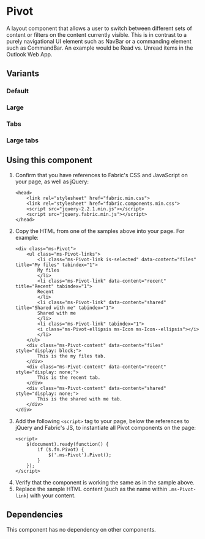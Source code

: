 # Pivot
A layout component that allows a user to switch between different sets of content or filters on the content currently visible. This is in contrast to a purely navigational UI element such as NavBar or a commanding element such as CommandBar. An example would be Read vs. Unread items in the Outlook Web App.

## Variants

### Default
<!---
{{> Pivot props=PivotExampleProps.default}}
--->

### Large
<!---
{{> Pivot props=PivotExampleProps.large}}
--->

### Tabs
<!---
{{> Pivot props=PivotExampleProps.tabs}}
--->

### Large tabs
<!---
{{> Pivot props=PivotExampleProps.largeTabs}}
--->

## Using this component
1. Confirm that you have references to Fabric's CSS and JavaScript on your page, as well as jQuery:
    ```
    <head>
        <link rel="stylesheet" href="fabric.min.css">
        <link rel="stylesheet" href="fabric.components.min.css">
        <script src="jquery-2.2.1.min.js"></script>
        <script src="jquery.fabric.min.js"></script>
    </head>
    ```
2. Copy the HTML from one of the samples above into your page. For example:
    ```
    <div class="ms-Pivot">
        <ul class="ms-Pivot-links">
            <li class="ms-Pivot-link is-selected" data-content="files" title="My files" tabindex="1">
            My files
            </li>
            <li class="ms-Pivot-link" data-content="recent" title="Recent" tabindex="1">
            Recent
            </li>
            <li class="ms-Pivot-link" data-content="shared" title="Shared with me" tabindex="1">
            Shared with me
            </li>
            <li class="ms-Pivot-link" tabindex="1">
            <i class="ms-Pivot-ellipsis ms-Icon ms-Icon--ellipsis"></i>
            </li>
        </ul>
        <div class="ms-Pivot-content" data-content="files" style="display: block;">
            This is the my files tab.
        </div>
        <div class="ms-Pivot-content" data-content="recent" style="display: none;">
            This is the recent tab.
        </div>
        <div class="ms-Pivot-content" data-content="shared" style="display: none;">
            This is the shared with me tab.
        </div>
    </div>
    ```
3. Add the following `<script>` tag to your page, below the references to jQuery and Fabric's JS, to instantiate all Pivot components on the page:
    ```
    <script>
        $(document).ready(function() {
            if ($.fn.Pivot) {
                $('.ms-Pivot').Pivot();
            }
        });
    </script>
    ```
4. Verify that the component is working the same as in the sample above.
5. Replace the sample HTML content (such as the name within `.ms-Pivot-link`) with your content.

## Dependencies
This component has no dependency on other components.

<!---
{{> PivotExampleJS}}
--->
